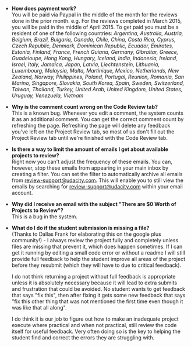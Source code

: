 * **How does payment work?** <br>
  You will be paid via Paypal in the middle of the month for the reviews done in the prior month.
e.g. For the reviews completed in March 2015, you will be paid in the middle of April 2015. To get paid you must be a resident of one of the following countries: *Argentina, Australia, Austria, Belgium, Brazil, Bulgaria, Canada, Chile, China, Costa Rica, Cyprus, Czech Republic, Denmark, Dominican Republic, Ecuador, Emirates, Estonia, Finland, France, French Guiana, Germany, Gibraltar, Greece, Guadeloupe, Hong Kong, Hungary, Iceland, India, Indonesia, Ireland, Israel, Italy, Jamaica, Japan, Latvia, Liechtenstein, Lithuania, Luxembourg, Malaysia, Malta, Martinique, Mexico, Netherlands, New Zealand, Norway, Philippines, Poland, Portugal, Reunion, Romania, San Marino, Singapore, Slovakia, South Korea, Spain, Sweden, Switzerland, Taiwan, Thailand, Turkey, United Arab, United Kingdom, United States, Uruguay, Venezuela, Vietnam*

* **Why is the comment count wrong on the Code Review tab?** <br>
  This is a known bug. Whenever you edit a comment, the system counts it as an additional comment. You
can get the correct comment count by refreshing the page. Refreshing the page will delete any feedback
you've left on the Project Review tab, so most of us don't fill out the Project Review tab until we're finished with the Code Review tab.

* **Is there a way to limit the amount of emails I get about available projects to review?** <br>
Right now you can't adjust the frequency of these emails. You can, however, stop these emails from appearing in your main inbox by creating a filter. You can set the filter to automatically archive all emails from review-support@udacity.com. This will enable you to still view the emails by searching for review-support@udacity.com within your email account.

* **Why did I receive an email with the subject "There are $0 Worth of Projects to Review"?** <br>
This is a bug in the system.

* **What do I do if the student submission is missing a file?** <br>
(Thanks to Dallas Frank for elaborating this on the google plus community!) - I always review the project fully and completely unless files are missing that prevent it, which does happen sometimes.  If I can get it running by editing a small code error or without a readme I will still provide full feedback to help the student improve all areas of the project before they resubmit (which they will have to due to critical feedback).

  I do not think returning a project without full feedback is appropriate unless it is absolutely necessary because it will lead to extra submits and frustration that could be avoided.  No student wants to get feedback that says "fix this", then after fixing it gets some new feedback that says "fix this other thing that was not mentioned the first time even though it was like that all along".

  I do think it is our job to figure out how to make an inadequate project execute where practical and when not practical, still review the code itself for useful feedback.  Very often doing so is the key to helping the student find and correct the errors they are struggling with.﻿
